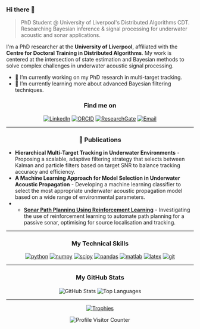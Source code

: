 ### Hi there 👋

> PhD Student @ University of Liverpool's Distributed Algorithms CDT. Researching Bayesian inference & signal processing for underwater acoustic and sonar applications.

I'm a PhD researcher at the **University of Liverpool**, affiliated with the **Centre for Doctoral Training in Distributed Algorithms**. My work is centered at the intersection of state estimation and Bayesian methods to solve complex challenges in underwater acoustic signal processing.

- 🔭 I’m currently working on my PhD research in multi-target tracking.
- 🌱 I’m currently learning more about advanced Bayesian filtering techniques.

<h3 align="center">Find me on</h3>
<p align="center">
  <a href="http://www.linkedin.com/in/joshua-w-a05a77130"><img src="https://img.shields.io/badge/LinkedIn-0A66C2?style=for-the-badge&logo=linkedin&logoColor=white" alt="LinkedIn"/></a>
  <a href="https://orcid.org/0009-0008-7574-5484"><img src="https://img.shields.io/badge/ORCID-A6CE39?style=for-the-badge&logo=orcid&logoColor=white" alt="ORCID"/></a>
  <a href="https://www.researchgate.net/profile/Joshua-Wakefield-4?ev=hdr_xprf"><img src="https://img.shields.io/badge/ResearchGate-00CCBB?style=for-the-badge&logo=researchgate&logoColor=white" alt="ResearchGate"/></a>
  <a href="mailto:sgjwakef@liverpool.ac.uk"><img src="https://img.shields.io/badge/sgjwakef@liverpool.ac.uk-D14836?style=for-the-badge&logo=gmail&logoColor=white" alt="Email"/></a>
</p>

---

<h3 align="center">📝 Publications</h3>

* **Hierarchical Multi-Target Tracking in Underwater Environments** - Proposing a scalable, adaptive filtering strategy that selects between Kalman and particle filters based on target SNR to balance tracking accuracy and efficiency.
* **A Machine Learning Approach for Model Selection in Underwater Acoustic Propagation** - Developing a machine learning classifier to select the most appropriate underwater acoustic propagation model based on a wide range of environmental parameters.
* * **[Sonar Path Planning Using Reinforcement Learning](https://ieeexplore.ieee.org/abstract/document/10706484)** - Investigating the use of reinforcement learning to automate path planning for a passive sonar, optimising for source localisation and tracking.

---

<h3 align="center">My Technical Skills</h3>
<p align="center">
  <a href="https://www.python.org" target="_blank" rel="noreferrer"> <img src="https://img.shields.io/badge/Python-3776AB?style=for-the-badge&logo=python&logoColor=white" alt="python" /></a>
  <a href="https://numpy.org/" target="_blank" rel="noreferrer"> <img src="https://img.shields.io/badge/Numpy-013243?style=for-the-badge&logo=numpy&logoColor=white" alt="numpy" /></a>
  <a href="https://scipy.org/" target="_blank" rel="noreferrer"> <img src="https://img.shields.io/badge/SciPy-8CAAE6?style=for-the-badge&logo=scipy&logoColor=white" alt="scipy" /></a>
  <a href="https://pandas.pydata.org/" target="_blank" rel="noreferrer"> <img src="https://img.shields.io/badge/Pandas-150458?style=for-the-badge&logo=pandas&logoColor=white" alt="pandas" /></a>
  <a href="https://www.mathworks.com/products/matlab.html" target="_blank" rel="noreferrer"> <img src="https://img.shields.io/badge/MATLAB-0076A8?style=for-the-badge&logo=mathworks&logoColor=white" alt="matlab" /></a>
  <a href="https://www.latex-project.org/" target="_blank" rel="noreferrer"> <img src="https://img.shields.io/badge/LaTeX-008080?style=for-the-badge&logo=latex&logoColor=white" alt="latex" /></a>
  <a href="https://git-scm.com/" target="_blank" rel="noreferrer"> <img src="https://img.shields.io/badge/GIT-E44C30?style=for-the-badge&logo=git&logoColor=white" alt="git" /></a>
</p>

---

<h3 align="center">My GitHub Stats</h3>

<p align="center">
  <img align="center" src="https://github-readme-stats.vercel.app/api?username=jjwakefield&show_icons=true&locale=en&theme=tokyonight&count_private=true&include_all_commits=true" alt="GitHub Stats" />
  <img align="center" src="https://github-readme-stats.vercel.app/api/top-langs?username=jjwakefield&layout=compact&locale=en&theme=tokyonight&count_private=true" alt="Top Languages" />
</p>

---

<p align="center">
  <a href="https://github.com/ryo-ma/github-profile-trophy">
    <img src="https://github-profile-trophy.vercel.app/?username=jjwakefield&theme=tokyonight&row=1&column=7" alt="Trophies" />
  </a>
</p>

<p align="center">
  <img src="https://komarev.com/ghpvc/?username=jjwakefield&label=Profile%20Visitors&color=blueviolet&style=flat" alt="Profile Visitor Counter" />
</p>
